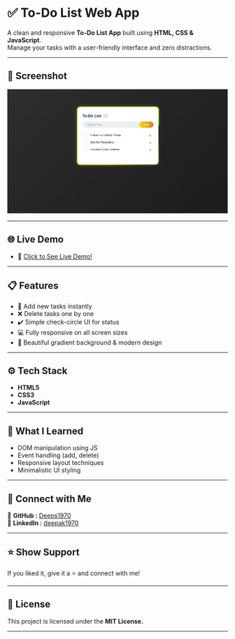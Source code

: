 # ✅ To-Do List Web App

A clean and responsive **To-Do List App** built using **HTML, CSS & JavaScript**.  
Manage your tasks with a user-friendly interface and zero distractions.

---
## 📸 Screenshot

![To-Do Screenshot](./src/preview.png)

---

## 🌐 Live Demo

- 🔗 [Click to See Live Demo!](https://deeps1970.github.io/Todo-List/) 

---

## 📋 Features

- 📝 Add new tasks instantly  
- ❌ Delete tasks one by one  
- ✔️ Simple check-circle UI for status  
- 💻 Fully responsive on all screen sizes  
- 🎨 Beautiful gradient background & modern design

---

## ⚙️ Tech Stack

- **HTML5**  
- **CSS3**  
- **JavaScript**
  
---

## 🧠 What I Learned

- DOM manipulation using JS  
- Event handling (add, delete)  
- Responsive layout techniques  
- Minimalistic UI styling 

---

## 📣 Connect with Me

🔗 **GitHub :** [Deeps1970](https://github.com/Deeps1970)  
🔗 **LinkedIn :** [deepak1970](https://linkedin.com/in/deepak1970)

---

## ⭐️ Show Support

If you liked it, give it a ⭐️ and connect with me!

---

## 📄 License

This project is licensed under the **MIT License.**

---
